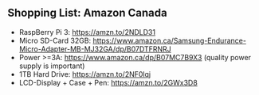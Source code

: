 ## Shopping List: Amazon Canada

* RaspBerry Pi 3: https://amzn.to/2NDLD31
* Micro SD-Card 32GB: https://www.amazon.ca/Samsung-Endurance-Micro-Adapter-MB-MJ32GA/dp/B07DTFRNRJ
* Power >=3A: https://www.amazon.ca/dp/B07MC7B9X3 (quality power supply is important)
* 1TB Hard Drive: https://amzn.to/2NF0lqj
* LCD-Display + Case + Pen: https://amzn.to/2GWx3D8 
